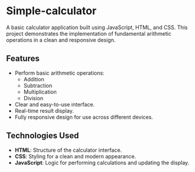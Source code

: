 # Simple-calculator

A basic calculator application built using JavaScript, HTML, and CSS. This project demonstrates the implementation of fundamental arithmetic operations in a clean and responsive design.  

## Features  
- Perform basic arithmetic operations:  
  - Addition  
  - Subtraction  
  - Multiplication  
  - Division  
- Clear and easy-to-use interface.  
- Real-time result display.  
- Fully responsive design for use across different devices.  

## Technologies Used  
- **HTML**: Structure of the calculator interface.  
- **CSS**: Styling for a clean and modern appearance.  
- **JavaScript**: Logic for performing calculations and updating the display.  

